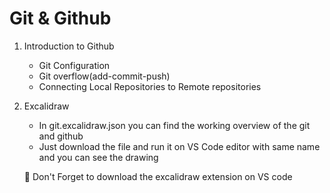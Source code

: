# Git & Github

1. Introduction to Github
    - Git Configuration
    - Git overflow(add-commit-push)
    - Connecting Local Repositories to Remote repositories
2. Excalidraw
    - In git.excalidraw.json you can find the working overview of the git and github
    - Just download the file and run it on VS Code editor with same name and you can see the drawing

    📌 Don't Forget to download the excalidraw extension on VS code